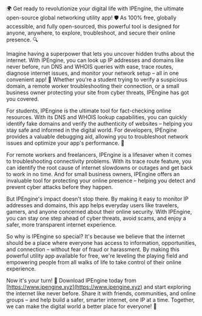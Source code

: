 🌍 Get ready to revolutionize your digital life with IPEngine, the ultimate open-source global networking utility app! 🛡️ As 100% free, globally accessible, and fully open-sourced, this powerful tool is designed for anyone, anywhere, to explore, troubleshoot, and secure their online presence. 🔍

Imagine having a superpower that lets you uncover hidden truths about the internet. With IPEngine, you can look up IP addresses and domains like never before, run DNS and WHOIS queries with ease, trace routes, diagnose internet issues, and monitor your network setup – all in one convenient app! 📡 Whether you're a student trying to verify a suspicious domain, a remote worker troubleshooting their connection, or a small business owner protecting your site from cyber threats, IPEngine has got you covered.

For students, IPEngine is the ultimate tool for fact-checking online resources. With its DNS and WHOIS lookup capabilities, you can quickly identify fake domains and verify the authenticity of websites – helping you stay safe and informed in the digital world. For developers, IPEngine provides a valuable debugging aid, allowing you to troubleshoot network issues and optimize your app's performance. 🚀

For remote workers and freelancers, IPEngine is a lifesaver when it comes to troubleshooting connectivity problems. With its trace route feature, you can identify the root cause of internet slowdowns or outages and get back to work in no time. And for small business owners, IPEngine offers an invaluable tool for protecting your online presence – helping you detect and prevent cyber attacks before they happen.

But IPEngine's impact doesn't stop there. By making it easy to monitor IP addresses and domains, this app helps everyday users like travelers, gamers, and anyone concerned about their online security. With IPEngine, you can stay one step ahead of cyber threats, avoid scams, and enjoy a safer, more transparent internet experience.

So why is IPEngine so special? It's because we believe that the internet should be a place where everyone has access to information, opportunities, and connection – without fear of fraud or harassment. By making this powerful utility app available for free, we're leveling the playing field and empowering people from all walks of life to take control of their online experience.

Now it's your turn! 🌟 Download IPEngine today from [https://www.ipengine.xyz](https://www.ipengine.xyz) and start exploring the internet like never before. Share it with friends, communities, and online groups – and help build a safer, smarter internet, one IP at a time. Together, we can make the digital world a better place for everyone! 💪